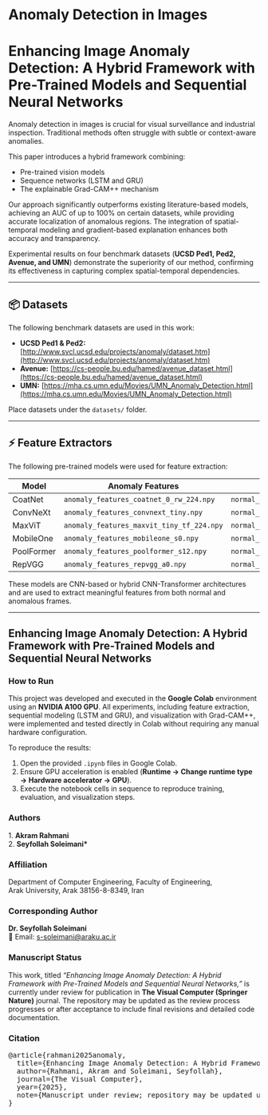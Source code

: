 # Anomaly Detection in Images
# Enhancing Image Anomaly Detection: A Hybrid Framework with Pre-Trained Models and Sequential Neural Networks
 <p>Anomaly detection in images is crucial for visual surveillance and industrial inspection. Traditional methods often struggle with subtle or context-aware anomalies.</p>

<p>This paper introduces a hybrid framework combining:</p>
<ul>
  <li>Pre-trained vision models</li>
  <li>Sequence networks (LSTM and GRU)</li>
  <li>The explainable Grad-CAM++ mechanism</li>
</ul>

<p>Our approach significantly outperforms existing literature-based models, achieving an AUC of up to 100% on certain datasets, while providing accurate localization of anomalous regions. The integration of spatial-temporal modeling and gradient-based explanation enhances both accuracy and transparency.</p>

<p>Experimental results on four benchmark datasets (<strong>UCSD Ped1, Ped2, Avenue, and UMN</strong>) demonstrate the superiority of our method, confirming its effectiveness in capturing complex spatial-temporal dependencies.</p>



---

## 📦 Datasets

The following benchmark datasets are used in this work:

- **UCSD Ped1 & Ped2:** [http://www.svcl.ucsd.edu/projects/anomaly/dataset.htm](http://www.svcl.ucsd.edu/projects/anomaly/dataset.htm)  
- **Avenue:** [https://cs-people.bu.edu/hamed/avenue_dataset.html](https://cs-people.bu.edu/hamed/avenue_dataset.html)  
- **UMN:** [https://mha.cs.umn.edu/Movies/UMN_Anomaly_Detection.html](https://mha.cs.umn.edu/Movies/UMN_Anomaly_Detection.html)  

Place datasets under the `datasets/` folder.

---

## ⚡ Feature Extractors

The following pre-trained models were used for feature extraction:

| Model       | Anomaly Features                  | Normal Features                  |
|------------|----------------------------------|---------------------------------|
| CoatNet    | `anomaly_features_coatnet_0_rw_224.npy` | `normal_features_coatnet_0_rw_224.npy` |
| ConvNeXt   | `anomaly_features_convnext_tiny.npy` | `normal_features_convnext_tiny.npy` |
| MaxViT     | `anomaly_features_maxvit_tiny_tf_224.npy` | `normal_features_maxvit_tiny_tf_224.npy` |
| MobileOne  | `anomaly_features_mobileone_s0.npy` | `normal_features_mobileone_s0.npy` |
| PoolFormer | `anomaly_features_poolformer_s12.npy` | `normal_features_poolformer_s12.npy` |
| RepVGG     | `anomaly_features_repvgg_a0.npy` |`normal_features_repvgg_a0.npy`   |

These models are CNN-based or hybrid CNN-Transformer architectures and are used to extract meaningful features from both normal and anomalous frames.

---

 <h2>Enhancing Image Anomaly Detection: A Hybrid Framework with Pre-Trained Models and Sequential Neural Networks</h2>

<h3>How to Run</h3>

<p>
This project was developed and executed in the <b>Google Colab</b> environment using an <b>NVIDIA A100 GPU</b>. 
All experiments, including feature extraction, sequential modeling (LSTM and GRU), and visualization with Grad-CAM++, 
were implemented and tested directly in Colab without requiring any manual hardware configuration.
</p>

<p>
To reproduce the results:
</p>

<ol>
  <li>Open the provided <code>.ipynb</code> files in Google Colab.</li>
  <li>Ensure GPU acceleration is enabled (<b>Runtime → Change runtime type → Hardware accelerator → GPU</b>).</li>
  <li>Execute the notebook cells in sequence to reproduce training, evaluation, and visualization steps.</li>
</ol>

<h3>Authors</h3>
<p>
1. <b>Akram Rahmani</b><br>
2. <b>Seyfollah Soleimani*</b>
</p>

<h3>Affiliation</h3>
<p>
Department of Computer Engineering, Faculty of Engineering,<br>
Arak University, Arak 38156-8-8349, Iran
</p>

<h3>Corresponding Author</h3>
<p>
<b>Dr. Seyfollah Soleimani</b><br>
📧 Email: <a href="mailto:s-soleimani@araku.ac.ir">s-soleimani@araku.ac.ir</a>
</p>

<h3>Manuscript Status</h3>
<p>
This work, titled <i>“Enhancing Image Anomaly Detection: A Hybrid Framework with Pre-Trained Models and Sequential Neural Networks,”</i> 
is currently under review for publication in <b>The Visual Computer (Springer Nature)</b> journal. 
The repository may be updated as the review process progresses or after acceptance to include 
final revisions and detailed code documentation.
</p>

<h3>Citation</h3>
<pre>
@article{rahmani2025anomaly,
  title={Enhancing Image Anomaly Detection: A Hybrid Framework with Pre-Trained Models and Sequential Neural Networks},
  author={Rahmani, Akram and Soleimani, Seyfollah},
  journal={The Visual Computer},
  year={2025},
  note={Manuscript under review; repository may be updated upon acceptance. DOI: 10.5281/zenodo.17362656}
}
</pre>

